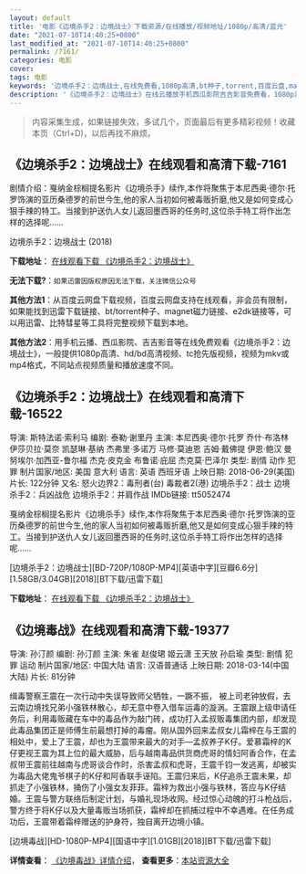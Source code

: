 ```yaml
---
layout: default
title: '电影《边境杀手2：边境战士》下载资源/在线播放/视频地址/1080p/高清/蓝光'
date: "2021-07-10T14:40:25+0800"
last_modified_at: "2021-07-10T14:40:25+0800"
permalink: /7161/
categories: 电影
cover:
tags: 电影
keywords: '边境杀手2：边境战士,在线免费看,1080p高清,bt种子,torrent,百度云盘,magnet,磁力链,迅雷下载资源'
description: '《边境杀手2：边境战士》在线云播放手机西瓜影院吉吉影音免费看，1080p高清bd/hd未删减完整版和tc抢先枪版，mkv/mp4格式，附带bt/torrent种子、magnet/磁力链、百度云盘、网盘资源迅雷下载链接'
---
```


>内容采集生成，如果链接失效，多试几个，页面最后有更多精彩视频！收藏本页（Ctrl+D)，以后再找不麻烦。


## 《边境杀手2：边境战士》在线观看和高清下载-7161

剧情介绍：戛纳金棕榈提名影片《边境杀手》续作,本作将聚焦于本尼西奥·德尔·托罗饰演的亚历桑德罗的前世今生,他的家人当初如何被毒贩折磨,他又是如何变成心狠手辣的特工。当接到护送仇人女儿返回墨西哥的任务时,这位杀手特工将作出怎样的选择呢......


边境杀手2：边境战士 (2018)

**下载地址**： [在线观看下载 《边境杀手2：边境战士》](https://www.btbtdy.me/btdy/dy13488.html) 


**无法下载?**：`如果迅雷因版权原因无法下载，关注微信公众号 `

**其他方法1**：从百度云网盘下载视频，百度云网盘支持在线观看，非会员有限制，如果能找到迅雷下载链接、bt/torrent种子、magnet磁力链接、e2dk链接等，可以用迅雷、比特彗星等工具将完整视频下载到本地。

**其他方法2**：用手机云播、西瓜影院、吉吉影音等在线免费观看《边境杀手2：边境战士》，一般提供1080p高清、hd/bd高清视频、tc抢先版视频，视频为mkv或mp4格式，不同站点视频质量和播放速度不同。


## 《边境杀手2：边境战士》在线观看和高清下载-16522

导演: 斯特法诺·索利马 编剧: 泰勒·谢里丹 主演: 本尼西奥·德尔·托罗 乔什·布洛林 伊莎贝拉·莫奈 凯瑟琳·基纳 杰弗里·多诺万 马修·莫迪恩 吉姆·戴佛提 伊恩·鲍汉 曼努埃尔·加西亚-鲁尔福 杰克·皮克金 布鲁诺·庇屈 杰克莫·巴泽尔 类型: 剧情 动作 犯罪 制片国家/地区: 美国 意大利 语言: 英语 西班牙语 上映日期: 2018-06-29(美国) 片长: 122分钟 又名: 怒火边界2：毒刑者(台) 毒裁者2(港) 边境杀手2：战士 边境杀手2：兵凶战危 边境杀手2：并肩作战 IMDb链接: tt5052474

戛纳金棕榈提名影片《边境杀手》续作,本作将聚焦于本尼西奥·德尔·托罗饰演的亚历桑德罗的前世今生,他的家人当初如何被毒贩折磨,他又是如何变成心狠手辣的特工。当接到护送仇人女儿返回墨西哥的任务时,这位杀手特工将作出怎样的选择呢……


[边境杀手2：边境战士][BD-720P/1080P-MP4][英语中字][豆瓣6.6分][1.58GB/3.04GB][2018][BT下载/迅雷下载]

**下载地址**： [在线观看下载 《边境杀手2：边境战士》](https://www.btdx8.com/torrent/bjss2bjzs_2018.html) 


## 《边境毒战》在线观看和高清下载-19377

导演: 孙汀颜 编剧: 孙汀颜 主演: 朱雀 赵俊珺 姬云潇 王天放 孙启瑜 类型: 剧情 犯罪 运动 制片国家/地区: 中国大陆 语言: 汉语普通话 上映日期: 2018-03-14(中国大陆) 片长: 81分钟

缉毒警察王震在一次行动中失误导致师父牺牲，一蹶不振， 被上司老钟放假，去云南边境找兄弟小强铁林散心，却无意中卷入借车运毒的漩涡。王震跟上级申请任务后，利用毒贩藏在车中的毒品作为敲门砖，成功打入孟叔贩毒集团内部，却发现此毒品集团正是师傅生前最想打掉的毒瘤。刚从国外回来孟叔女儿霜梓在与王震的相处中，爱上了王震，却也为王震带来最大的对手—孟叔养子K仔。爱慕霜梓的K仔更视王震为其上位的最大威胁，后与越南毒品供货商虎哥的情妇阿香合作，在孟叔带王震前往越南与虎哥谈合作时，杀害孟叔和虎哥，王震千钧一发逃离，却被实为毒品大佬鬼爷棋子的K仔和阿香联手诬陷。王震归来后，K仔追杀王震未果，却抓走了小强铁林，捅伤了小强女友菲菲。霜梓为救出小强与铁林，答应与K仔结婚。王震与警方联络后制定计划，与婚礼现场收网。经过惊心动魄的打斗枪战后，警方终于将K仔以及大量毒贩当场抓获，霜梓却在抓捕过程中不幸遇难。在任务成功后，王震带着霜梓赠送的护身符，独自离开边境小镇。


[边境毒战][HD-1080P-MP4][国语中字][1.01GB][2018][BT下载/迅雷下载]

**详情查看**： [《边境毒战》详情介绍](/movie/19377/)， **查看更多**：[本站资源大全](/movie/t/all/)

